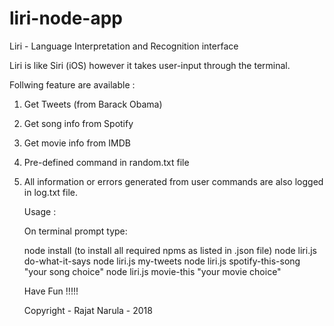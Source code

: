 # liri-node-app
Liri - Language Interpretation and Recognition interface

Liri is like Siri (iOS) however it takes user-input through the terminal.

Follwing feature are available :

1. Get Tweets (from Barack Obama)
2. Get song info from Spotify
3. Get movie info from IMDB
4. Pre-defined command in random.txt file
5. All information or errors generated from user commands are also logged
    in log.txt file.
    
    Usage :
    
    On terminal prompt type:
    
    node install (to install all required npms as listed in .json file)
    node liri.js do-what-it-says
    node liri.js my-tweets
    node liri.js spotify-this-song "your song choice"
    node liri.js movie-this "your movie choice"
    
    Have Fun !!!!!
    
    Copyright - Rajat Narula - 2018
